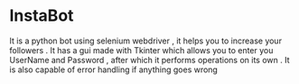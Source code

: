 # InstaBot
It is a python bot using selenium webdriver , it helps you to increase your followers . It has a gui made with Tkinter which allows you to enter you UserName and Password , after which it performs operations on its own . It is also capable of error handling if anything goes wrong

